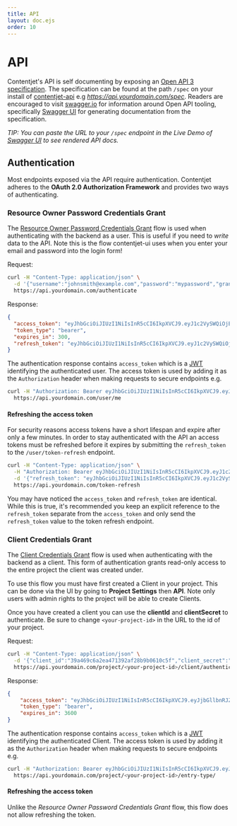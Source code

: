 ```yaml
---
title: API
layout: doc.ejs
order: 10
---
```


# API

Contentjet's API is self documenting by exposing an [Open API 3 specification](https://github.com/OAI/OpenAPI-Specification). The specification can be found at the path `/spec` on your install of [contentjet-api](https://github.com/contentjet/contentjet-api) e.g _https://api.yourdomain.com/spec_. Readers are encouraged to visit [swagger.io](https://swagger.io/) for information around Open API tooling, specifically [Swagger UI](SwaggerUI) for generating documentation from the specification.

_TIP: You can paste the URL to your `/spec` endpoint in the Live Demo of [Swagger UI](SwaggerUI) to see rendered API docs._

## Authentication

Most endpoints exposed via the API require authentication. Contentjet adheres to the **OAuth 2.0 Authorization Framework** and provides two ways of authenticating.

### Resource Owner Password Credentials Grant

The [Resource Owner Password Credentials Grant](https://tools.ietf.org/html/rfc6749#section-4.3) flow is used when authenticating with the backend as a user. This is useful if you need to _write_ data to the API. Note this is the flow contentjet-ui uses when you enter your email and password into the login form!

Request:

```bash
curl -H "Content-Type: application/json" \
  -d '{"username":"johnsmith@example.com","password":"mypassword","grant_type":"password"}' \
  https://api.yourdomain.com/authenticate
```

Response:

```json
{
  "access_token": "eyJhbGciOiJIUzI1NiIsInR5cCI6IkpXVCJ9.eyJ1c2VySWQiOjEsImlhdCI6MTUxOTc4OTcwNiwiZXhwIjoxNTE5NzkyNzA2fQ.yYbuJ7m4u_PxyeIDw0TbAHko-cdyh0iVkUtd6hRJDAA",
  "token_type": "bearer",
  "expires_in": 300,
  "refresh_token": "eyJhbGciOiJIUzI1NiIsInR5cCI6IkpXVCJ9.eyJ1c2VySWQiOjEsImlhdCI6MTUxOTc4OTcwNiwiZXhwIjoxNTE5NzkyNzA2fQ.yYbuJ7m4u_PxyeIDw0TbAHko-cdyh0iVkUtd6hRJDAA"
}
```

The authentication response contains `access_token` which is a [JWT](JWT) identifying the authenticated user. The access token is used by adding it as the `Authorization` header when making requests to secure endpoints e.g.

```bash
curl -H "Authorization: Bearer eyJhbGciOiJIUzI1NiIsInR5cCI6IkpXVCJ9.eyJ1c2VySWQiOjEsImlhdCI6MTUxOTc4OTcwNiwiZXhwIjoxNTE5NzkyNzA2fQ.yYbuJ7m4u_PxyeIDw0TbAHko-cdyh0iVkUtd6hRJDAA" \
  https://api.yourdomain.com/user/me
```

#### Refreshing the access token

For security reasons access tokens have a short lifespan and expire after only a few minutes. In order to stay authenticated with the API an access tokens must be refreshed before it expires by submitting the `refresh_token` to the `/user/token-refresh` endpoint.

```bash
curl -H "Content-Type: application/json" \
  -H "Authorization: Bearer eyJhbGciOiJIUzI1NiIsInR5cCI6IkpXVCJ9.eyJ1c2VySWQiOjEsImlhdCI6MTUxOTc4OTcwNiwiZXhwIjoxNTE5NzkyNzA2fQ.yYbuJ7m4u_PxyeIDw0TbAHko-cdyh0iVkUtd6hRJDAA" \
  -d '{"refresh_token": "eyJhbGciOiJIUzI1NiIsInR5cCI6IkpXVCJ9.eyJ1c2VySWQiOjEsImlhdCI6MTUxOTc4OTcwNiwiZXhwIjoxNTE5NzkyNzA2fQ.yYbuJ7m4u_PxyeIDw0TbAHko-cdyh0iVkUtd6hRJDAA","grant_type":"refresh_token"}' \
  https://api.yourdomain.com/token-refresh
```

You may have noticed the `access_token` and `refresh_token` are identical. While this is true, it's recommended you keep an explicit reference to the `refresh_token` separate from the `access_token` and only send the `refresh_token` value to the token refresh endpoint.

### Client Credentials Grant

The [Client Credentials Grant](https://tools.ietf.org/html/rfc6749#section-4.4) flow is used when authenticating with the backend as a client. This form of authentication grants read-only access to the entire project the client was created under.

To use this flow you must have first created a Client in your project. This can be done via the UI by going to **Project Settings** then **API**. Note only users with admin rights to the project will be able to create Clients.

Once you have created a client you can use the **clientId** and **clientSecret** to authenticate. Be sure to change `<your-project-id>` in the URL to the id of your project.

Request:

```bash
curl -H "Content-Type: application/json" \
  -d '{"client_id":"39a469c6a2ea471392af28b9b0610c5f","client_secret":"d46b7cce50c2498ba93bd7d44e4d4432","grant_type":"client_credentials"}' \
  https://api.yourdomain.com/project/<your-project-id>/client/authenticate
```

Response:

```json
{
    "access_token": "eyJhbGciOiJIUzI1NiIsInR5cCI6IkpXVCJ9.eyJjbGllbnRJZCI6MSwiYXVkIjoiZDQ2YjdjY2U1MGMyNDk4YmE5M2JkN2Q0NGU0ZDQ0MzIiLCJpYXQiOjE1Mjg3MTcxMjAsImV4cCI6MTUyODcyMDcyMH0.FI3v0fsglCYImPR2O_qT38rRGN24zq9vvKNwoD3lIE4",
    "token_type": "bearer",
    "expires_in": 3600
}
```

The authentication response contains `access_token` which is a [JWT](JWT) identifying the authenticated Client. The access token is used by adding it as the `Authorization` header when making requests to secure endpoints e.g.

```bash
curl -H "Authorization: Bearer eyJhbGciOiJIUzI1NiIsInR5cCI6IkpXVCJ9.eyJ1c2VySWQiOjEsImlhdCI6MTUxOTc4OTcwNiwiZXhwIjoxNTE5NzkyNzA2fQ.yYbuJ7m4u_PxyeIDw0TbAHko-cdyh0iVkUtd6hRJDAA" \
  https://api.yourdomain.com/project/<your-project-id>/entry-type/
```

#### Refreshing the access token

Unlike the _Resource Owner Password Credentials Grant_ flow, this flow does not allow refreshing the token.


[SwaggerUI]: https://swagger.io/swagger-ui/
[JWT]: https://jwt.io/

